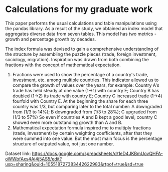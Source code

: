 # Calculations for my graduate work
This paper performs the usual calculations and table manipulations using the pandas library. As a result of the study, we obtained an index model that aggregates diverse data from seven tables. This model has two metrics - growth and percentage growth by decades.

The index formula was devised to gain a comprehensive understanding of the structure by assembling the puzzle pieces (trade, foreign investment, sociology, migration). Inspiration was drawn from both combining the fractions with the concept of mathematical expectation.
1. Fractions were used to show the percentage of a country's trade, investment, etc. among multiple countries. This indicator allowed us to compare the growth of values over the years, for example:
    Country A's trade has held steady at one value (1->1) with country E; 
    Country B has doubled (1->2) its trade with country E;
    Country C increased trade (1->4) fourfold with Country E.
    At the beginning the share for each three country was 1/3, but comparing later to the total number: 
    A downgraded from (1/3 to 14%);
    B downgraded from (1/3 to 28%);
    C upgraded from (1/3 to 57%) 
    So even if countries A and B kept a good level, country C showed even more outstanding growth than A and B.
2. Mathematical expectation formula inspired me to multiply fractions (trade, investment) by certain weighting coefficients, after that they were summed into one value. But the most main focus is the percentage structure of outputed value, not just one number.

Dataset link: https://docs.google.com/spreadsheets/d/1eD4JKBmUovQHFA-oWWbfAxs4Ai4j5AS5/edit?usp=sharing&ouid=105518727383442622983&rtpof=true&sd=true
